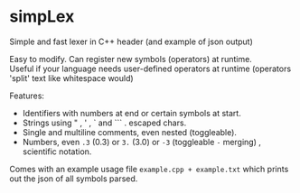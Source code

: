 # simpLex
Simple and fast lexer in C++ header (and example of json output)     
   
Easy to modify. Can register new symbols (operators) at runtime.  
Useful if your language needs user-defined operators at runtime (operators 'split' text like whitespace would)   
  
Features:   
- Identifiers with numbers at end or certain symbols at start.   
- Strings using " , ' , ` and ``` . escaped chars.     
- Single and multiline comments, even nested (toggleable).     
- Numbers, even `.3` (0.3) or `3.` (3.0) or `-3` (toggleable `-` merging) , scientific notation.     
      
Comes with an example usage file `example.cpp + example.txt` which prints out the json of all symbols parsed.  
  
